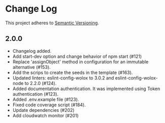 # Change Log

This project adheres to [Semantic Versioning](http://semver.org/).

## 2.0.0

* Changelog added.
* Add start-dev option and change behavior of npm start (#121)
* Replace 'assignObject' method in configuration for an immutable alternative (#153).
* Add the scrips to create the seeds in the template (#163).
* Updated linters: eslint-config-wolox to 3.0.2 and eslint-config-wolox-node to 2.2.0 (#124).
* Added documentation authentication. It was implemented using Token authentication (#123).
* Added .env.example file (#123).
* Fixed code coverage script (#184).
* Update dependencies (#202)
* Add cloudwatch monitor (#201)

